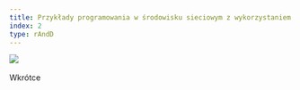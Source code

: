 ```yaml
---
title: Przykłady programowania w środowisku sieciowym z wykorzystaniem niskopoziomowego API gniazd C++
index: 2
type: rAndD
---
```


[![](https://img.shields.io/badge/github-808080?style=for-the-badge&logo=github)](https://github.com/milosz08/sock-net-programming) &nbsp;

Wkrótce
